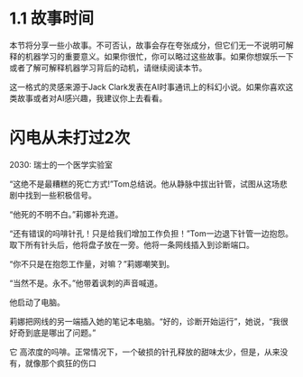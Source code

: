 # 1.1 故事时间
本节将分享一些小故事。不可否认，故事会存在夸张成分，但它们无一不说明可解释的机器学习的重要意义。如果你很忙，你可以略过这些故事。如果你想娱乐一下或者了解可解释机器学习背后的动机，请继续阅读本节。
 
这一格式的灵感来源于Jack Clark发表在AI时事通讯上的科幻小说。如果你喜欢这类故事或者对AI感兴趣，我建议你上去看看。

# 闪电从未打过2次
2030: 瑞士的一个医学实验室

“这绝不是最糟糕的死亡方式!”Tom总结说。他从静脉中拔出针管，试图从这场悲剧中找到一些积极信号。

“他死的不明不白。”莉娜补充道。

“还有错误的吗啡针孔！只是给我们增加工作负担！”Tom一边退下针管一边抱怨。取下所有针头后，他将盘子放在一旁。他将一条网线插入到诊断端口。

“你不只是在抱怨工作量，对嘛？”莉娜嘲笑到。

“当然不是。永不。”他带着讽刺的声音喊道。

他启动了电脑。

莉娜把网线的另一端插入她的笔记本电脑。“好的，诊断开始运行”，她说，“我很好奇到底是哪出了问题。”

它
高浓度的吗啡。正常情况下，一个破损的针孔释放的甜味太少，但是，从来没有，就像那个疯狂的伤口





